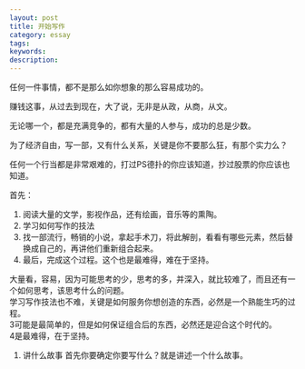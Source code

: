 ```yaml
---
layout: post
title: 开始写作
category: essay
tags: 
keywords: 
description: 
---
```


任何一件事情，都不是那么如你想象的那么容易成功的。

赚钱这事，从过去到现在，大了说，无非是从政，从商，从文。

无论哪一个，都是充满竞争的，都有大量的人参与，成功的总是少数。

为了经济自由，写一部，又有什么关系，关键是你不要那么狂，有那个实力么？

任何一个行当都是非常艰难的，打过PS德扑的你应该知道，抄过股票的你应该也知道。

首先：  
1. 阅读大量的文学，影视作品，还有绘画，音乐等的熏陶。  
2. 学习如何写作的技法  
3. 找一部流行，畅销的小说，拿起手术刀，将此解剖，看看有哪些元素，然后替换成自己的，再讲他们重新组合起来。  
4. 最后，完成这个过程。这个也是最难得，难在于坚持。  

大量看，容易，因为可能思考的少，思考的多，并深入，就比较难了，而且还有一个如何思考，该思考什么的问题。  
学习写作技法也不难，关键是如何服务你想创造的东西，必然是一个熟能生巧的过程。  
3可能是最简单的，但是如何保证组合后的东西，必然还是迎合这个时代的。  
4是最难得，在于坚持。


1. 讲什么故事
首先你要确定你要写什么？就是讲述一个什么故事。




